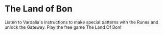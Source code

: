The Land of Bon
===============

Listen to Vardalia's instructions to make special patterns with the Runes and unlock the Gateway. Play the free game The Land Of Bon! 
